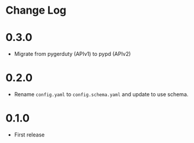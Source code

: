 # Change Log

# 0.3.0

- Migrate from pygerduty (APIv1) to pypd (APIv2)

# 0.2.0

- Rename `config.yaml` to `config.schema.yaml` and update to use schema.

# 0.1.0

- First release 
